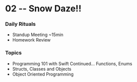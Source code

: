 # 02 -- Snow Daze!!

### Daily Rituals
* Standup Meeting ~15min
* Homework Review

### Topics
* Programming 101 with Swift Continued... Functions, Enums
* Structs, Classes and Objects
* Object Oriented Programming


